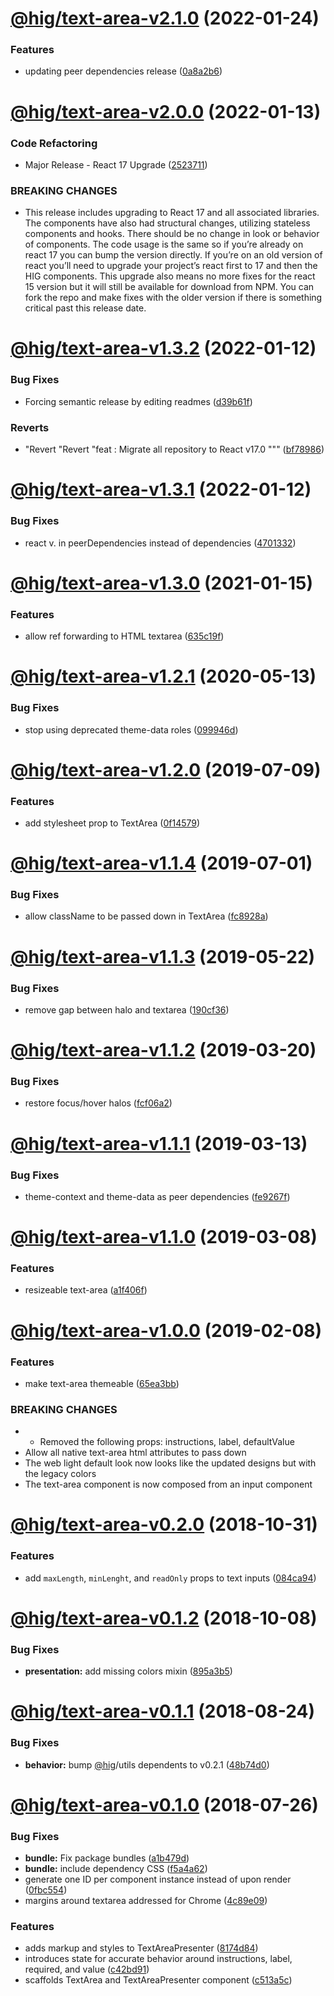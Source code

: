 # [@hig/text-area-v2.1.0](https://github.com/Autodesk/hig/compare/@hig/text-area@2.0.0...@hig/text-area@2.1.0) (2022-01-24)


### Features

* updating peer dependencies release ([0a8a2b6](https://github.com/Autodesk/hig/commit/0a8a2b6))

# [@hig/text-area-v2.0.0](https://github.com/Autodesk/hig/compare/@hig/text-area@1.3.2...@hig/text-area@2.0.0) (2022-01-13)


### Code Refactoring

* Major Release - React 17 Upgrade ([2523711](https://github.com/Autodesk/hig/commit/2523711))


### BREAKING CHANGES

* This release includes upgrading to React 17 and all associated libraries. The components have also had structural changes, utilizing stateless components and hooks. There should be no change in look or behavior of components. The code usage is the same so if you’re already on react 17 you can bump the version directly. If you’re on an old version of react you’ll need to upgrade your project’s react first to 17 and then the HIG components. This upgrade also means no more fixes for the react 15 version but it will still be available for download from NPM. You can fork the repo and make fixes with the older version if there is something critical past this release date.

# [@hig/text-area-v1.3.2](https://github.com/Autodesk/hig/compare/@hig/text-area@1.3.1...@hig/text-area@1.3.2) (2022-01-12)


### Bug Fixes

* Forcing semantic release by editing readmes ([d39b61f](https://github.com/Autodesk/hig/commit/d39b61f))


### Reverts

* "Revert "Revert "feat : Migrate all repository to React v17.0 """ ([bf78986](https://github.com/Autodesk/hig/commit/bf78986))

# [@hig/text-area-v1.3.1](https://github.com/Autodesk/hig/compare/@hig/text-area@1.3.0...@hig/text-area@1.3.1) (2022-01-12)


### Bug Fixes

*  react v. in peerDependencies instead of dependencies ([4701332](https://github.com/Autodesk/hig/commit/4701332))

# [@hig/text-area-v1.3.0](https://github.com/Autodesk/hig/compare/@hig/text-area@1.2.1...@hig/text-area@1.3.0) (2021-01-15)


### Features

* allow ref forwarding to HTML textarea ([635c19f](https://github.com/Autodesk/hig/commit/635c19f))

# [@hig/text-area-v1.2.1](https://github.com/Autodesk/hig/compare/@hig/text-area@1.2.0...@hig/text-area@1.2.1) (2020-05-13)


### Bug Fixes

* stop using deprecated theme-data roles ([099946d](https://github.com/Autodesk/hig/commit/099946d))

# [@hig/text-area-v1.2.0](https://github.com/Autodesk/hig/compare/@hig/text-area@1.1.4...@hig/text-area@1.2.0) (2019-07-09)


### Features

* add stylesheet prop to TextArea ([0f14579](https://github.com/Autodesk/hig/commit/0f14579))

# [@hig/text-area-v1.1.4](https://github.com/Autodesk/hig/compare/@hig/text-area@1.1.3...@hig/text-area@1.1.4) (2019-07-01)


### Bug Fixes

* allow className to be passed down in TextArea ([fc8928a](https://github.com/Autodesk/hig/commit/fc8928a))

# [@hig/text-area-v1.1.3](https://github.com/Autodesk/hig/compare/@hig/text-area@1.1.2...@hig/text-area@1.1.3) (2019-05-22)


### Bug Fixes

* remove gap between halo and textarea ([190cf36](https://github.com/Autodesk/hig/commit/190cf36))

# [@hig/text-area-v1.1.2](https://github.com/Autodesk/hig/compare/@hig/text-area@1.1.1...@hig/text-area@1.1.2) (2019-03-20)


### Bug Fixes

* restore focus/hover halos ([fcf06a2](https://github.com/Autodesk/hig/commit/fcf06a2))

# [@hig/text-area-v1.1.1](https://github.com/Autodesk/hig/compare/@hig/text-area@1.1.0...@hig/text-area@1.1.1) (2019-03-13)


### Bug Fixes

* theme-context and theme-data as peer dependencies ([fe9267f](https://github.com/Autodesk/hig/commit/fe9267f))

# [@hig/text-area-v1.1.0](https://github.com/Autodesk/hig/compare/@hig/text-area@1.0.0...@hig/text-area@1.1.0) (2019-03-08)


### Features

* resizeable text-area ([a1f406f](https://github.com/Autodesk/hig/commit/a1f406f))

# [@hig/text-area-v1.0.0](https://github.com/Autodesk/hig/compare/@hig/text-area@0.2.0...@hig/text-area@1.0.0) (2019-02-08)


### Features

* make text-area themeable ([65ea3bb](https://github.com/Autodesk/hig/commit/65ea3bb))


### BREAKING CHANGES

* * Removed the following props: instructions, label, defaultValue
* Allow all native text-area html attributes to pass down
* The web light default look now looks like the updated designs but with the legacy colors
* The text-area component is now composed from an input component

# [@hig/text-area-v0.2.0](https://github.com/Autodesk/hig/compare/@hig/text-area@0.1.2...@hig/text-area@0.2.0) (2018-10-31)


### Features

* add `maxLength`, `minLenght`, and `readOnly` props to text inputs ([084ca94](https://github.com/Autodesk/hig/commit/084ca94))

# [@hig/text-area-v0.1.2](https://github.com/Autodesk/hig/compare/@hig/text-area@0.1.1...@hig/text-area@0.1.2) (2018-10-08)


### Bug Fixes

* **presentation:** add missing colors mixin ([895a3b5](https://github.com/Autodesk/hig/commit/895a3b5))

# [@hig/text-area-v0.1.1](https://github.com/Autodesk/hig/compare/@hig/text-area@0.1.0...@hig/text-area@0.1.1) (2018-08-24)


### Bug Fixes

* **behavior:** bump [@hig](https://github.com/hig)/utils dependents to v0.2.1 ([48b74d0](https://github.com/Autodesk/hig/commit/48b74d0))

<a name="@hig/text-area-v0.1.0"></a>
# [@hig/text-area-v0.1.0](https://github.com/Autodesk/hig/compare/@hig/text-area@0.0.0...@hig/text-area@0.1.0) (2018-07-26)


### Bug Fixes

* **bundle:** Fix package bundles ([a1b479d](https://github.com/Autodesk/hig/commit/a1b479d))
* **bundle:** include dependency CSS ([f5a4a62](https://github.com/Autodesk/hig/commit/f5a4a62))
* generate one ID per component instance instead of upon render ([0fbc554](https://github.com/Autodesk/hig/commit/0fbc554))
* margins around textarea addressed for Chrome ([4c89e09](https://github.com/Autodesk/hig/commit/4c89e09))


### Features

* adds markup and styles to TextAreaPresenter ([8174d84](https://github.com/Autodesk/hig/commit/8174d84))
* introduces state for accurate behavior around instructions, label, required, and value ([c42bd91](https://github.com/Autodesk/hig/commit/c42bd91))
* scaffolds TextArea and TextAreaPresenter component ([c513a5c](https://github.com/Autodesk/hig/commit/c513a5c))
